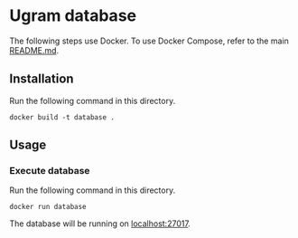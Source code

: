 # Ugram database

The following steps use Docker. To use Docker Compose, refer to the main [README.md](../README.md).

## Installation

Run the following command in this directory.

```shell
docker build -t database .
```

## Usage

### Execute database

Run the following command in this directory.

```shell
docker run database
```

The database will be running on [localhost:27017](http://localhost:27017).

